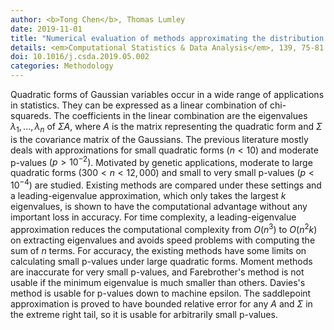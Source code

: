 ```yaml
---
author: <b>Tong Chen</b>, Thomas Lumley
date: 2019-11-01
title: "Numerical evaluation of methods approximating the distribution of a large quadratic form in normal variables"
details: <em>Computational Statistics & Data Analysis</em>, 139, 75-81
doi: 10.1016/j.csda.2019.05.002
categories: Methodology
---
```


Quadratic forms of Gaussian variables occur in a wide range of applications in statistics. They can be expressed as a linear combination of chi-squareds. The coefficients in the linear combination are the eigenvalues $\lambda_{1},...,\lambda_n$ of $\Sigma A$, where $A$ is the matrix representing the quadratic form and $\Sigma$ is the covariance matrix of the Gaussians. The previous literature mostly deals with approximations for small quadratic forms $(n<10)$ and moderate p-values $(p>10^{-2})$. Motivated by genetic applications, moderate to large quadratic forms ($300<n<12,000$) and small to very small p-values $(p<10^{-4})$ are studied. Existing methods are compared under these settings and a leading-eigenvalue approximation, which only takes the largest $k$ eigenvalues, is shown to have the computational advantage without any important loss in accuracy. For time complexity, a leading-eigenvalue approximation reduces the computational complexity from $O(n^3)$ to $O(n^2k)$ on extracting eigenvalues and avoids speed problems with computing the sum of $n$ terms. For accuracy, the existing methods have some limits on calculating small p-values under large quadratic forms. Moment methods are inaccurate for very small p-values, and Farebrother's method is not usable if the minimum eigenvalue is much smaller than others. Davies's method is usable for p-values down to machine epsilon. The saddlepoint approximation is proved to have bounded relative error for any $A$ and $\Sigma$ in the extreme right tail, so it is usable for arbitrarily small p-values.
